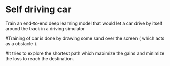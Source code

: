 # Self driving car

Train an end-to-end deep learning model that would let a car drive by itself around the track in a driving simulator


#Training of car is done by drawing some sand over the screen ( which acts as a obstacle ).


#It tries to explore the shortest path which maximize the gains and minimize the loss to reach the destination.
